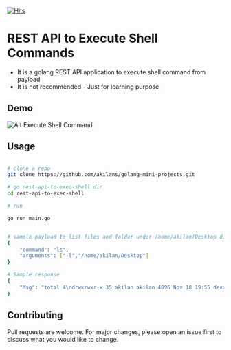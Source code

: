 [![Hits](https://hits.seeyoufarm.com/api/count/incr/badge.svg?url=https%3A%2F%2Fgithub.com%2Fakilans%2Fgolang-mini-projects%2Ftree%2Fmain%2Frest-api-to-exec-shell&count_bg=%2379C83D&title_bg=%23555555&icon=&icon_color=%23E7E7E7&title=hits&edge_flat=false)](https://hits.seeyoufarm.com)

# REST API to Execute Shell Commands

- It is a golang REST API application to execute shell command from payload
- It is not recommended - Just for learning purpose

## Demo

![Alt Execute Shell Command](https://raw.githubusercontent.com/akilans/golang-mini-projects/main/demos/rest-api-to-exec-shell.gif)

## Usage

```bash

# clone a repo
git clone https://github.com/akilans/golang-mini-projects.git

# go rest-api-to-exec-shell dir
cd rest-api-to-exec-shell

# run

go run main.go


# sample payload to list files and folder under /home/akilan/Desktop dir
{
    "command": "ls",
    "arguments": ["-l","/home/akilan/Desktop"]
}

# Sample response
{
    "Msg": "total 4\ndrwxrwxr-x 35 akilan akilan 4096 Nov 18 19:55 devops-work\n"
}
```

## Contributing

Pull requests are welcome. For major changes, please open an issue first to discuss what you would like to change.
